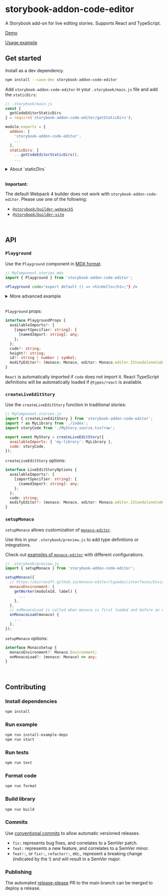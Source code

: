 # storybook-addon-code-editor

A Storybook add-on for live editing stories. Supports React and TypeScript.

[Demo](https://jeremyrh.github.io/storybook-addon-code-editor)

[Usage example](./example)

## Get started

Install as a dev dependency.

```sh
npm install --save-dev storybook-addon-code-editor
```

Add `storybook-addon-code-editor` in your `.storybook/main.js` file and add the `staticDirs`:

```js
// .storybook/main.js
const {
  getCodeEditorStaticDirs
} = require('storybook-addon-code-editor/getStaticDirs');

module.exports = {
  addons: [
    'storybook-addon-code-editor',
    ...
  ],
  staticDirs: [
    ...getCodeEditorStaticDirs(),
    ...
```

<details>
<summary>About `staticDirs`</summary>

`staticDirs` sets a list of directories of static files to be loaded by Storybook.
The editor ([monaco-editor](https://github.com/microsoft/monaco-editor)) requires these extra static files to be available at runtime.

Additional static files can be added using the `getExtraStaticDir` helper from `storybook-addon-code-editor/getStaticDirs`:

```js
// .storybook/main.js
const {
  getCodeEditorStaticDirs,
  getExtraStaticDir,
} = require('storybook-addon-code-editor/getStaticDirs');

module.exports = {
  staticDirs: [
    ...getCodeEditorStaticDirs(),
    getExtraStaticDir('monaco-editor/esm'), // hosted at: monaco-editor/esm
    ...
```

</details>

<br />

**Important:**

The default Webpack 4 builder does not work with `storybook-addon-code-editor`.
Please use one of the following:
- [`@storybook/builder-webpack5`](https://github.com/storybookjs/storybook/blob/65dd683883a884e6e31a2e84b0054b0e260078a0/lib/builder-webpack5/README.md)
- [`@storybook/builder-vite`](https://github.com/storybookjs/builder-vite)

<br />

## API

### `Playground`

Use the `Playground` component in [MDX format](https://storybook.js.org/docs/react/api/mdx).

```jsx
// MyComponent.stories.mdx
import { Playground } from 'storybook-addon-code-editor';

<Playground code="export default () => <h1>Hello</h1>;"} />
```

<details>
<summary>More advanced example</summary>

```jsx
// MyComponent.stories.mdx
import { Playground } from 'storybook-addon-code-editor';
import * as MyLibrary from './index';
import storyCode from './MyStory.source.tsx?raw';
import MyLibraryTypes from '../dist/types.d.ts?raw';

<Playground
  availableImports={{ 'my-library': MyLibrary }}
  code={storyCode}
  height="560px"
  id="unique id used to save edited code until the page is reloaded"
  modifyEditor={(monaco, editor) => {
    // editor docs: https://microsoft.github.io/monaco-editor/api/interfaces/monaco.editor.IStandaloneCodeEditor.html
    // monaco docs: https://microsoft.github.io/monaco-editor/api/modules/monaco.html
    editor.getModel().updateOptions({ tabSize: 2 });
    monaco.editor.setTheme('vs-dark');
    monaco.languages.typescript.typescriptDefaults.addExtraLib(
      MyLibraryTypes,
      'file:///node_modules/my-library/index.d.ts'
    );
  }}
/>;
```

</details>

<br />

`Playground` props:

```ts
interface PlaygroundProps {
  availableImports?: {
    [importSpecifier: string]: {
      [namedImport: string]: any;
    };
  };
  code?: string;
  height?: string;
  id?: string | number | symbol;
  modifyEditor?: (monaco: Monaco, editor: Monaco.editor.IStandaloneCodeEditor) => any;
}
```

`React` is automatically imported if `code` does not import it.
React TypeScript definitions will be automatically loaded if `@types/react` is available.

### `createLiveEditStory`

Use the `createLiveEditStory` function in traditional stories:

```js
// MyComponent.stories.js
import { createLiveEditStory } from 'storybook-addon-code-editor';
import * as MyLibrary from './index';
import storyCode from './MyStory.source.tsx?raw';

export const MyStory = createLiveEditStory({
  availableImports: { 'my-library': MyLibrary },
  code: storyCode,
});
```

`createLiveEditStory` options:

```ts
interface LiveEditStoryOptions {
  availableImports?: {
    [importSpecifier: string]: {
      [namedImport: string]: any;
    };
  };
  code: string;
  modifyEditor?: (monaco: Monaco, editor: Monaco.editor.IStandaloneCodeEditor) => any;
}
```

### `setupMonaco`

`setupMonaco` allows customization of [`monaco-editor`](https://github.com/microsoft/monaco-editor).

Use this in your `.storybook/preview.js` to add type definitions or integrations.

Check out [examples of `monaco-editor`](https://github.com/microsoft/monaco-editor/tree/ae158a25246af016a0c56e2b47df83bd4b1c2426/samples) with different configurations.

```js
// .storybook/preview.js
import { setupMonaco } from 'storybook-addon-code-editor';

setupMonaco({
  // https://microsoft.github.io/monaco-editor/typedoc/interfaces/Environment.html
  monacoEnvironment: {
    getWorker(moduleId, label) {
      ...
    },
  },
  // onMonacoLoad is called when monaco is first loaded and before an editor instance is created.
  onMonacoLoad(monaco) {
    ...
  },
});
```

`setupMonaco` options:

```ts
interface MonacoSetup {
  monacoEnvironment?: Monaco.Environment;
  onMonacoLoad?: (monaco: Monaco) => any;
}
```

<br />

## Contributing

### Install dependencies

```sh
npm install
```

### Run example

```sh
npm run install-example-deps
npm run start
```

### Run tests

```sh
npm run test
```

### Format code

```sh
npm run format
```

### Build library

```sh
npm run build
```

### Commits

Use [conventional commits](https://www.conventionalcommits.org/en/v1.0.0/) to allow automatic versioned releases.

- `fix:` represents bug fixes, and correlates to a SemVer patch.
- `feat:` represents a new feature, and correlates to a SemVer minor.
- `feat!:`, or `fix!:`, `refactor!:`, etc., represent a breaking change (indicated by the !) and will result in a SemVer major.

### Publishing

The automated [release-please](https://github.com/googleapis/release-please) PR to the main branch can be merged to deploy a release.
